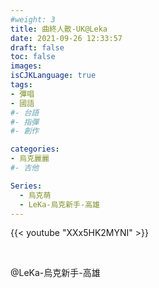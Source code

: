 ```yaml
---
#weight: 3
title: 曲終人散-UK@Leka
date: 2021-09-26 12:33:57
draft: false
toc: false
images:
isCJKLanguage: true
tags:
- 彈唱
- 國語
#- 台語
#- 指彈
#- 創作

categories:
- 烏克麗麗
#- 吉他

Series:
  - 烏克萌
  - LeKa-烏克新手-高雄
---
```




{{< youtube "XXx5HK2MYNI" >}}

&nbsp;


@LeKa-烏克新手-高雄

